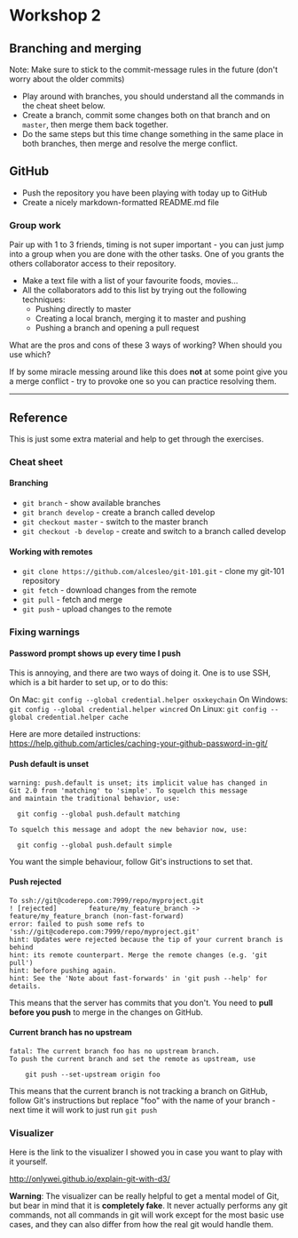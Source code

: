# Workshop 2

## Branching and merging

Note: Make sure to stick to the commit-message rules in the future (don't worry
about the older commits)

- Play around with branches, you should understand all the commands in the cheat sheet below.
- Create a branch, commit some changes both on that branch and on `master`,
  then merge them back together.
- Do the same steps but this time change something in the same place in both
  branches, then merge and resolve the merge conflict.

## GitHub

- Push the repository you have been playing with today up to GitHub
- Create a nicely markdown-formatted README.md file

### Group work

Pair up with 1 to 3 friends, timing is not super important - you can just
jump into a group when you are done with the other tasks. One of you grants the
others collaborator access to their repository.

- Make a text file with a list of your favourite foods, movies...
- All the collaborators add to this list by trying out the following techniques:
    - Pushing directly to master
    - Creating a local branch, merging it to master and pushing
    - Pushing a branch and opening a pull request

What are the pros and cons of these 3 ways of working? When should you use which?

If by some miracle messing around like this does **not** at some point give you
a merge conflict - try to provoke one so you can practice resolving them.

---

## Reference

This is just some extra material and help to get through the exercises.

### Cheat sheet

#### Branching

- `git branch` - show available branches
- `git branch develop` - create a branch called develop
- `git checkout master` - switch to the master branch
- `git checkout -b develop` - create and switch to a branch called develop

#### Working with remotes

- `git clone https://github.com/alcesleo/git-101.git` - clone my git-101 repository
- `git fetch` - download changes from the remote
- `git pull` - fetch and merge
- `git push` - upload changes to the remote

### Fixing warnings

#### Password prompt shows up every time I push

This is annoying, and there are two ways of doing it. One is to use SSH, which is a bit harder to set up, or to do this:

On Mac: `git config --global credential.helper osxkeychain`
On Windows: `git config --global credential.helper wincred`
On Linux: `git config --global credential.helper cache`

Here are more detailed instructions: https://help.github.com/articles/caching-your-github-password-in-git/

#### Push default is unset

```
warning: push.default is unset; its implicit value has changed in
Git 2.0 from 'matching' to 'simple'. To squelch this message
and maintain the traditional behavior, use:

  git config --global push.default matching

To squelch this message and adopt the new behavior now, use:

  git config --global push.default simple
```

You want the simple behaviour, follow Git's instructions to set that.

#### Push rejected

```
To ssh://git@coderepo.com:7999/repo/myproject.git
! [rejected]        feature/my_feature_branch -> feature/my_feature_branch (non-fast-forward)
error: failed to push some refs to 'ssh://git@coderepo.com:7999/repo/myproject.git'
hint: Updates were rejected because the tip of your current branch is behind
hint: its remote counterpart. Merge the remote changes (e.g. 'git pull')
hint: before pushing again.
hint: See the 'Note about fast-forwards' in 'git push --help' for details.
```

This means that the server has commits that you don't. You need to **pull
before you push** to merge in the changes on GitHub.

#### Current branch has no upstream

```
fatal: The current branch foo has no upstream branch.
To push the current branch and set the remote as upstream, use

    git push --set-upstream origin foo
```

This means that the current branch is not tracking a branch on GitHub, follow
Git's instructions but replace "foo" with the name of your branch - next time
it will work to just run `git push`

### Visualizer

Here is the link to the visualizer I showed you in case you want to play with it yourself.

http://onlywei.github.io/explain-git-with-d3/

**Warning**: The visualizer can be really helpful to get a mental model of Git,
but bear in mind that it is **completely fake**. It never actually performs any
git commands, not all commands in git will work except for the most basic use
cases, and they can also differ from how the real git would handle them.
